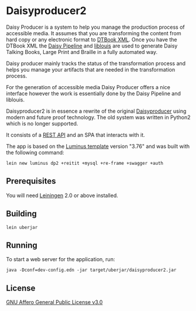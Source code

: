 # Daisyproducer2

Daisy Producer is a system to help you manage the production process
of accessible media. It assumes that you are transforming the content
from hard copy or any electronic format to [DTBook XML][1]. Once you
have the DTBook XML the [Daisy Pipeline][2] and [liblouis][3] are used
to generate Daisy Talking Books, Large Print and Braille in a fully
automated way.

[1]: https://en.wikipedia.org/wiki/DTBook
[2]: http://www.daisy.org/projects/pipeline/
[3]: http://www.liblouis.org

Daisy producer mainly tracks the status of the transformation process
and helps you manage your artifacts that are needed in the
transformation process.

For the generation of accessible media Daisy Producer offers a nice
interface however the work is essentially done by the Daisy Pipeline
and liblouis.

Daisyproducer2 is in essence a rewrite of the original [Daisyproducer][4]
using modern and future proof technology. The old system was written
in Python2 which is no longer supported.

[4]: https://github.com/sbsdev/daisyproducer

It consists of a [REST API][5] and an SPA that interacts with it.

[5]: http://localhost:3000/swagger-ui/index.html

The app is based on the [Luminus template][6] version "3.76" and was
built with the following command:

    lein new luminus dp2 +reitit +mysql +re-frame +swagger +auth

[6]: https://github.com/luminus-framework/luminus-template

## Prerequisites

You will need [Leiningen][7] 2.0 or above installed.

[7]: https://github.com/technomancy/leiningen

## Building

    lein uberjar

## Running

To start a web server for the application, run:

    java -Dconf=dev-config.edn -jar target/uberjar/daisyproducer2.jar

## License

[GNU Affero General Public License v3.0][8]

[8]: https://www.gnu.org/licenses/agpl-3.0.en.html
